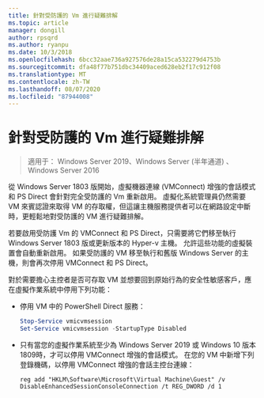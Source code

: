 ```yaml
---
title: 針對受防護的 Vm 進行疑難排解
ms.topic: article
manager: dongill
author: rpsqrd
ms.author: ryanpu
ms.date: 10/3/2018
ms.openlocfilehash: 6bcc32aae736a927576de28a15ca532279d4753b
ms.sourcegitcommit: dfa48f77b751dbc34409aced628eb2f17c912f08
ms.translationtype: MT
ms.contentlocale: zh-TW
ms.lasthandoff: 08/07/2020
ms.locfileid: "87944008"
---
```

# <a name="troubleshoot-shielded-vms"></a>針對受防護的 Vm 進行疑難排解

>適用于： Windows Server 2019、Windows Server (半年通道) 、Windows Server 2016

從 Windows Server 1803 版開始，虛擬機器連線 (VMConnect) 增強的會話模式和 PS Direct 會針對完全受防護的 Vm 重新啟用。 虛擬化系統管理員仍然需要 VM 來賓認證來取得 VM 的存取權，但這讓主機服務提供者可以在網路設定中斷時，更輕鬆地對受防護的 VM 進行疑難排解。

若要啟用受防護 Vm 的 VMConnect 和 PS Direct，只需要將它們移至執行 Windows Server 1803 版或更新版本的 Hyper-v 主機。 允許這些功能的虛擬裝置會自動重新啟用。 如果受防護的 VM 移至執行和舊版 Windows Server 的主機，則會再次停用 VMConnect 和 PS Direct。

對於需要擔心主控者是否可存取 VM 並想要回到原始行為的安全性敏感客戶，應在虛擬作業系統中停用下列功能：

- 停用 VM 中的 PowerShell Direct 服務：

  ```powershell
  Stop-Service vmicvmsession
  Set-Service vmicvmsession -StartupType Disabled
  ```

- 只有當您的虛擬作業系統至少為 Windows Server 2019 或 Windows 10 版本1809時，才可以停用 VMConnect 增強的會話模式。 在您的 VM 中新增下列登錄機碼，以停用 VMConnect 增強的會話主控台連線：

  ```
  reg add "HKLM\Software\Microsoft\Virtual Machine\Guest" /v DisableEnhancedSessionConsoleConnection /t REG_DWORD /d 1
  ```

